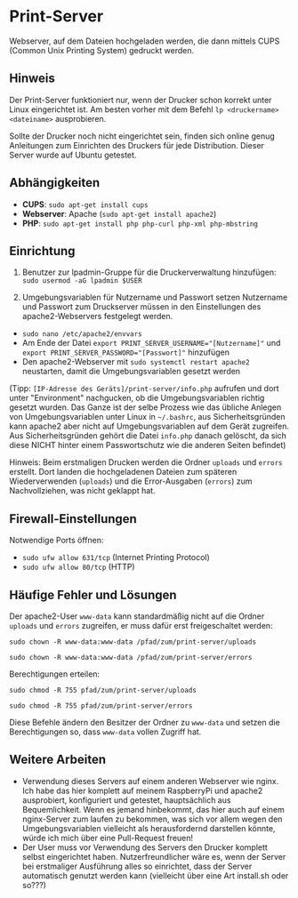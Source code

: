 # Print-Server
Webserver, auf dem Dateien hochgeladen werden, die dann mittels CUPS (Common Unix Printing System) gedruckt werden.

## Hinweis
Der Print-Server funktioniert nur, wenn der Drucker schon korrekt unter Linux eingerichtet ist. Am besten vorher mit dem Befehl `lp <druckername> <dateiname>` ausprobieren. 

Sollte der Drucker noch nicht eingerichtet sein, finden sich online genug Anleitungen zum Einrichten des Druckers für jede Distribution. Dieser Server wurde auf Ubuntu getestet.

## Abhängigkeiten
- **CUPS**: `sudo apt-get install cups`
- **Webserver**: Apache (`sudo apt-get install apache2`)
- **PHP**: `sudo apt-get install php php-curl php-xml php-mbstring`

## Einrichtung
1. Benutzer zur lpadmin-Gruppe für die Druckerverwaltung hinzufügen: `sudo usermod -aG lpadmin $USER`

2. Umgebungsvariablen für Nutzername und Passwort setzen
Nutzername und Passwort zum Druckserver müssen in den Einstellungen des apache2-Webservers festgelegt werden.

- `sudo nano /etc/apache2/envvars`
- Am Ende der Datei `export PRINT_SERVER_USERNAME="[Nutzername]"` und `export PRINT_SERVER_PASSWORD="[Passwort]"` hinzufügen
- Den apache2-Webserver mit `sudo systemctl restart apache2` neustarten, damit die Umgebungsvariablen gesetzt werden

(Tipp: `[IP-Adresse des Geräts]/print-server/info.php` aufrufen und dort unter "Environment" nachgucken, ob die Umgebungsvariablen richtig gesetzt wurden. Das Ganze ist der selbe Prozess wie das übliche Anlegen von Umgebungsvariablen unter Linux in `~/.bashrc`, aus Sicherheitsgründen kann apache2 aber nicht auf Umgebungsvariablen auf dem Gerät zugreifen. Aus Sicherheitsgründen gehört die Datei `info.php` danach gelöscht, da sich diese NICHT hinter einem Passwortschutz wie die anderen Seiten befindet)

Hinweis: Beim erstmaligen Drucken werden die Ordner `uploads` und `errors` erstellt. Dort landen die hochgeladenen Dateien zum späteren Wiederverwenden (`uploads`) und die Error-Ausgaben (`errors`) zum Nachvollziehen, was nicht geklappt hat.

## Firewall-Einstellungen
Notwendige Ports öffnen:
- `sudo ufw allow 631/tcp` (Internet Printing Protocol)
- `sudo ufw allow 80/tcp` (HTTP)

## Häufige Fehler und Lösungen
Der apache2-User `www-data` kann standardmäßig nicht auf die Ordner `uploads` und `errors` zugreifen, er muss dafür erst freigeschaltet werden:

`sudo chown -R www-data:www-data /pfad/zum/print-server/uploads`

`sudo chown -R www-data:www-data /pfad/zum/print-server/errors`

Berechtigungen erteilen:

`sudo chmod -R 755 pfad/zum/print-server/uploads`

`sudo chmod -R 755 pfad/zum/print-server/errors`

Diese Befehle ändern den Besitzer der Ordner zu `www-data` und setzen die Berechtigungen so, dass `www-data` vollen Zugriff hat.

## Weitere Arbeiten
- Verwendung dieses Servers auf einem anderen Webserver wie nginx. Ich habe das hier komplett auf meinem RaspberryPi und apache2 ausprobiert, konfiguriert und getestet, hauptsächlich aus Bequemlichkeit. Wenn es jemand hinbekommt, das hier auch auf einem nginx-Server zum laufen zu bekommen, was sich vor allem wegen den Umgebungsvariablen vielleicht als herausfordernd darstellen könnte, würde ich mich über eine Pull-Request freuen!
- Der User muss vor Verwendung des Servers den Drucker komplett selbst eingerichtet haben. Nutzerfreundlicher wäre es, wenn der Server bei erstmaliger Ausführung alles so einrichtet, dass der Server automatisch genutzt werden kann (vielleicht über eine Art install.sh oder so???)
